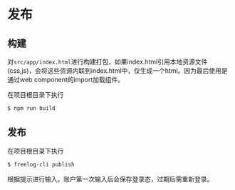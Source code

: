 # 发布

## 构建
对``src/app/index.html``进行构建打包，如果index.html引用本地资源文件(css,js)，会将这些资源内联到index.html中，仅生成一个html。因为最后使用是通过web component的import加载组件。

在项目根目录下执行
```sh
$ npm run build
```


## 发布
在项目根目录下执行
```sh
$ freelog-cli publish
```

根据提示进行输入。账户第一次输入后会保存登录态，过期后需重新登录。